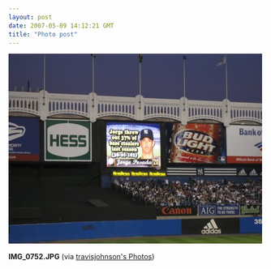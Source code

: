 ```yaml
---
layout: post
date: 2007-05-09 14:12:21 GMT
title: "Photo post"
---
```

![travisj](/images/dfd6568237810ab276596cd658eaf384ea0a02a173a0d7960f8ad0fa5da9e610.jpg)

<b>IMG_0752.JPG</b> (via <a href="http://www.flickr.com/photos/travisjohnson/491220304/">travisjohnson's Photos</a>)